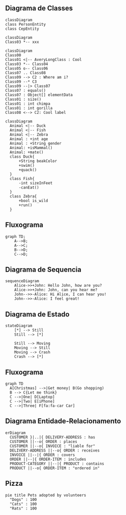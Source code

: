 ## Diagrama de Classes

```mermaid
classDiagram
class PersonEntity
class CepEntity
```

```mermaid
classDiagram
Class03 *-- xxx
```

```mermaid
classDiagram
Class00
Class01 <|-- AveryLongClass : Cool
Class03 *-- Class04
Class05 o-- Class06
Class07 .. Class08
Class09 --> C2 : Where am i?
Class09 --* C3
Class09 --|> Class07
Class07 : equals()
Class07 : Object[] elementData
Class01 : size()
Class01 : int chimpa
Class01 : int gorilla
Class08 <--> C2: Cool label
```

```mermaid
classDiagram
  Animal <|-- Duck
  Animal <|-- Fish
  Animal <|-- Zebra
  Animal : +int age
  Animal : +String gender
  Animal: +isMammal()
  Animal: +mate()
  class Duck{
	  +String beakColor
	  +swim()
	  +quack()
  }
  class Fish{
	  -int sizeInFeet
	  -canEat()
  }
  class Zebra{
	  +bool is_wild
	  +run()
  }
```

## Fluxograma 

```mermaid
graph TD;
    A-->B;
    A-->C;
    B-->D;
    C-->D;
```

## Diagrama de Sequencia 

```mermaid
sequenceDiagram
	Alice->>+John: Hello John, how are you?
	Alice->>+John: John, can you hear me?
	John-->>-Alice: Hi Alice, I can hear you!
	John-->>-Alice: I feel great!
```

## Diagrama de Estado

```mermaid
stateDiagram
	[*] --> Still
	Still --> [*]

	Still --> Moving
	Moving --> Still
	Moving --> Crash
	Crash --> [*]
```					

## Fluxograma 

```mermaid
graph TD
  A[Christmas] -->|Get money| B(Go shopping)
  B --> C{Let me think}
  C -->|One| D[Laptop]
  C -->|Two| E[iPhone]
  C -->|Three| F[fa:fa-car Car]
```		

## Diagrama Entidade-Relacionamento

```mermaid
erDiagram  
  CUSTOMER }|..|{ DELIVERY-ADDRESS : has
  CUSTOMER ||--o{ ORDER : places
  CUSTOMER ||--o{ INVOICE : "liable for"
  DELIVERY-ADDRESS ||--o{ ORDER : receives
  INVOICE ||--|{ ORDER : covers
  ORDER ||--|{ ORDER-ITEM : includes
  PRODUCT-CATEGORY ||--|{ PRODUCT : contains
  PRODUCT ||--o{ ORDER-ITEM : "ordered in"
```

## Pizza 

```mermaid
pie title Pets adopted by volunteers
  "Dogs" : 100
  "Cats" : 100
  "Rats" : 100
```